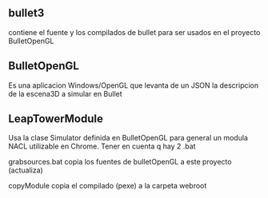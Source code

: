 bullet3
-------

contiene el fuente y los compilados de bullet para ser usados en el proyecto BulletOpenGL


BulletOpenGL
------------

Es una aplicacion Windows/OpenGL que levanta de un JSON la descripcion de la escena3D a simular en Bullet


LeapTowerModule
---------------

Usa la clase Simulator definida en BulletOpenGL para general un modula NACL utilizable en Chrome.
Tener en cuenta q hay 2 .bat

grabsources.bat copia los fuentes de bulletOpenGL a este proyecto (actualiza)

copyModule copia el compilado (pexe) a la carpeta webroot